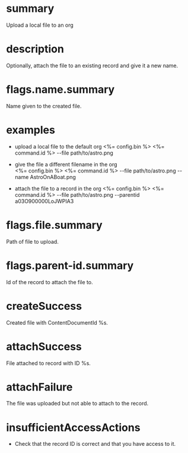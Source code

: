 # summary

Upload a local file to an org

# description

Optionally, attach the file to an existing record and give it a new name.

# flags.name.summary

Name given to the created file.

# examples

- upload a local file to the default org
  <%= config.bin %> <%= command.id %> --file path/to/astro.png

- give the file a different filename in the org  
  <%= config.bin %> <%= command.id %> --file path/to/astro.png --name AstroOnABoat.png

- attach the file to a record in the org
  <%= config.bin %> <%= command.id %> --file path/to/astro.png --parentid a03O900000LoJWPIA3

# flags.file.summary

Path of file to upload.

# flags.parent-id.summary

Id of the record to attach the file to.

# createSuccess

Created file with ContentDocumentId %s.

# attachSuccess

File attached to record with ID %s.

# attachFailure

The file was uploaded but not able to attach to the record.

# insufficientAccessActions

- Check that the record ID is correct and that you have access to it.
